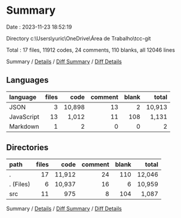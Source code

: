 # Summary

Date : 2023-11-23 18:52:19

Directory c:\\Users\\yuric\\OneDrive\\Área de Trabalho\\tcc-git

Total : 17 files,  11912 codes, 24 comments, 110 blanks, all 12046 lines

Summary / [Details](details.md) / [Diff Summary](diff.md) / [Diff Details](diff-details.md)

## Languages
| language | files | code | comment | blank | total |
| :--- | ---: | ---: | ---: | ---: | ---: |
| JSON | 3 | 10,898 | 13 | 2 | 10,913 |
| JavaScript | 13 | 1,012 | 11 | 108 | 1,131 |
| Markdown | 1 | 2 | 0 | 0 | 2 |

## Directories
| path | files | code | comment | blank | total |
| :--- | ---: | ---: | ---: | ---: | ---: |
| . | 17 | 11,912 | 24 | 110 | 12,046 |
| . (Files) | 6 | 10,937 | 16 | 6 | 10,959 |
| src | 11 | 975 | 8 | 104 | 1,087 |

Summary / [Details](details.md) / [Diff Summary](diff.md) / [Diff Details](diff-details.md)